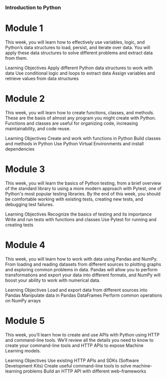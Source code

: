 ### Introduction to Python

# Module 1

This week, you will learn how to effectively use variables, logic, and Python’s data structures to load, persist, and iterate over data. You will apply these data structures to solve different problems and extract data from them.

Learning Objectives
Apply different Python data structures to work with data
Use conditional logic and loops to extract data
Assign variables and retrieve values from data structures


# Module 2

This week, you will learn how to create functions, classes, and methods. These are the basis of almost any program you might create with Python. Functions and classes are useful for organizing code, increasing maintainability, and code reuse.

Learning Objectives
Create and work with functions in Python
Build classes and methods in Python
Use Python Virtual Environments and install dependencies


# Module 3

This week, you will learn the basics of Python testing, from a brief overview of the standard library to using a more modern approach with Pytest, one of Python's most popular testing libraries. By the end of this week, you should be comfortable working with existing tests, creating new tests, and debugging test failures.

Learning Objectives
Recognize the basics of testing and its importance
Write and run tests with functions and classes
Use Pytest for running and creating tests


# Module 4

This week, you will learn how to work with data using Pandas and NumPy. From loading and reading datasets from different sources to plotting graphs and exploring common problems in data. Pandas will allow you to perform transformations and export your data into different formats, and NumPy will boost your ability to work with numerical data.

Learning Objectives
Load and export data from different sources into Pandas
Manipulate data in Pandas DataFrames
Perform common operations on NumPy arrays


# Module 5

This week, you’ll learn how to create and use APIs with Python using HTTP and command-line tools. We’ll review all the details you need to know to create your command-line tools and HTTP APIs to expose Machine Learning models.

Learning Objectives
Use existing HTTP APIs and SDKs (Software Development Kits)
Create useful command-line tools to solve machine-learning problems
Build an HTTP API with different web-frameworks